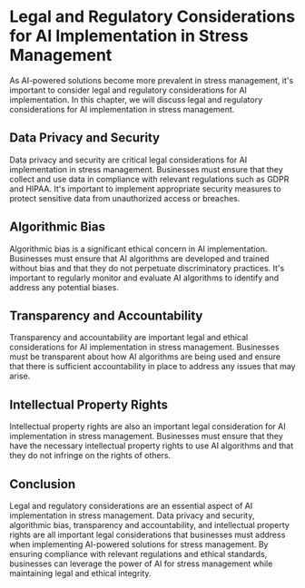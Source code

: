 Legal and Regulatory Considerations for AI Implementation in Stress Management
=========================================================================================================================================

As AI-powered solutions become more prevalent in stress management, it's important to consider legal and regulatory considerations for AI implementation. In this chapter, we will discuss legal and regulatory considerations for AI implementation in stress management.

Data Privacy and Security
-------------------------

Data privacy and security are critical legal considerations for AI implementation in stress management. Businesses must ensure that they collect and use data in compliance with relevant regulations such as GDPR and HIPAA. It's important to implement appropriate security measures to protect sensitive data from unauthorized access or breaches.

Algorithmic Bias
----------------

Algorithmic bias is a significant ethical concern in AI implementation. Businesses must ensure that AI algorithms are developed and trained without bias and that they do not perpetuate discriminatory practices. It's important to regularly monitor and evaluate AI algorithms to identify and address any potential biases.

Transparency and Accountability
-------------------------------

Transparency and accountability are important legal and ethical considerations for AI implementation in stress management. Businesses must be transparent about how AI algorithms are being used and ensure that there is sufficient accountability in place to address any issues that may arise.

Intellectual Property Rights
----------------------------

Intellectual property rights are also an important legal consideration for AI implementation in stress management. Businesses must ensure that they have the necessary intellectual property rights to use AI algorithms and that they do not infringe on the rights of others.

Conclusion
----------

Legal and regulatory considerations are an essential aspect of AI implementation in stress management. Data privacy and security, algorithmic bias, transparency and accountability, and intellectual property rights are all important legal considerations that businesses must address when implementing AI-powered solutions for stress management. By ensuring compliance with relevant regulations and ethical standards, businesses can leverage the power of AI for stress management while maintaining legal and ethical integrity.
